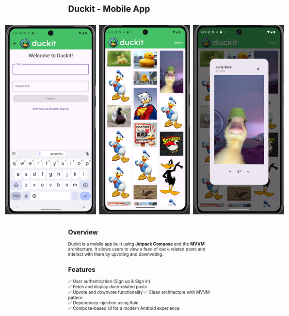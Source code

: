 # Duckit - Mobile App  
<br>
<div style="display: flex; justify-content: center; gap: 10px;">
      <img src="assets/screenshot3.png" alt="Duckit Screenshot" width="300">
    <img src="assets/screenshot1.png" alt="Duckit Screenshot" width="300">
    <img src="assets/screenshot2.png" alt="Duckit Screenshot" width="300">
</div>
<br>

## Overview  
Duckit is a mobile app built using **Jetpack Compose** and the **MVVM** architecture. It allows users to view a feed of duck-related posts and interact with them by upvoting and downvoting.  

## Features  
✅ User authentication (Sign up & Sign in)  
✅ Fetch and display duck-related posts  
✅ Upvote and downvote functionality
✅ Clean architecture with MVVM pattern  
✅ Dependency injection using Koin  
✅ Compose-based UI for a modern Android experience  
